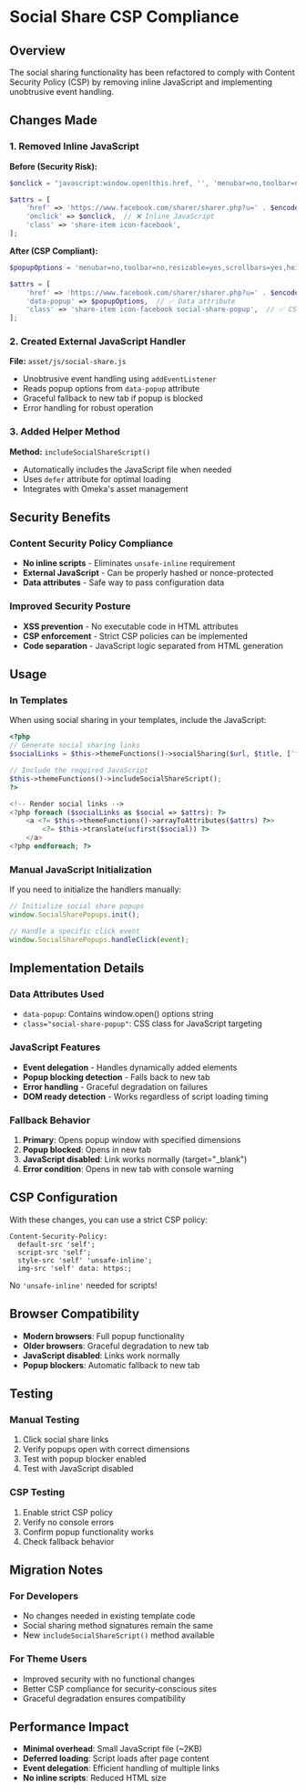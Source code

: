 # Social Share CSP Compliance

## Overview

The social sharing functionality has been refactored to comply with Content Security Policy (CSP) by removing inline JavaScript and implementing unobtrusive event handling.

## Changes Made

### 1. Removed Inline JavaScript

**Before (Security Risk):**
```php
$onclick = "javascript:window.open(this.href, '', 'menubar=no,toolbar=no,resizable=yes,scrollbars=yes,height=300,width=600');return false;";

$attrs = [
    'href' => 'https://www.facebook.com/sharer/sharer.php?u=' . $encodedUrl,
    'onclick' => $onclick,  // ❌ Inline JavaScript
    'class' => 'share-item icon-facebook',
];
```

**After (CSP Compliant):**
```php
$popupOptions = 'menubar=no,toolbar=no,resizable=yes,scrollbars=yes,height=300,width=600';

$attrs = [
    'href' => 'https://www.facebook.com/sharer/sharer.php?u=' . $encodedUrl,
    'data-popup' => $popupOptions,  // ✅ Data attribute
    'class' => 'share-item icon-facebook social-share-popup',  // ✅ CSS class for targeting
];
```

### 2. Created External JavaScript Handler

**File:** `asset/js/social-share.js`

- Unobtrusive event handling using `addEventListener`
- Reads popup options from `data-popup` attribute
- Graceful fallback to new tab if popup is blocked
- Error handling for robust operation

### 3. Added Helper Method

**Method:** `includeSocialShareScript()`

- Automatically includes the JavaScript file when needed
- Uses `defer` attribute for optimal loading
- Integrates with Omeka's asset management

## Security Benefits

### Content Security Policy Compliance
- **No inline scripts** - Eliminates `unsafe-inline` requirement
- **External JavaScript** - Can be properly hashed or nonce-protected
- **Data attributes** - Safe way to pass configuration data

### Improved Security Posture
- **XSS prevention** - No executable code in HTML attributes
- **CSP enforcement** - Strict CSP policies can be implemented
- **Code separation** - JavaScript logic separated from HTML generation

## Usage

### In Templates

When using social sharing in your templates, include the JavaScript:

```php
<?php
// Generate social sharing links
$socialLinks = $this->themeFunctions()->socialSharing($url, $title, ['facebook', 'twitter', 'pinterest']);

// Include the required JavaScript
$this->themeFunctions()->includeSocialShareScript();
?>

<!-- Render social links -->
<?php foreach ($socialLinks as $social => $attrs): ?>
    <a <?= $this->themeFunctions()->arrayToAttributes($attrs) ?>>
        <?= $this->translate(ucfirst($social)) ?>
    </a>
<?php endforeach; ?>
```

### Manual JavaScript Initialization

If you need to initialize the handlers manually:

```javascript
// Initialize social share popups
window.SocialSharePopups.init();

// Handle a specific click event
window.SocialSharePopups.handleClick(event);
```

## Implementation Details

### Data Attributes Used

- `data-popup`: Contains window.open() options string
- `class="social-share-popup"`: CSS class for JavaScript targeting

### JavaScript Features

- **Event delegation** - Handles dynamically added elements
- **Popup blocking detection** - Falls back to new tab
- **Error handling** - Graceful degradation on failures
- **DOM ready detection** - Works regardless of script loading timing

### Fallback Behavior

1. **Primary**: Opens popup window with specified dimensions
2. **Popup blocked**: Opens in new tab
3. **JavaScript disabled**: Link works normally (target="_blank")
4. **Error condition**: Opens in new tab with console warning

## CSP Configuration

With these changes, you can use a strict CSP policy:

```
Content-Security-Policy: 
  default-src 'self'; 
  script-src 'self'; 
  style-src 'self' 'unsafe-inline'; 
  img-src 'self' data: https:;
```

No `'unsafe-inline'` needed for scripts!

## Browser Compatibility

- **Modern browsers**: Full popup functionality
- **Older browsers**: Graceful degradation to new tab
- **JavaScript disabled**: Links work normally
- **Popup blockers**: Automatic fallback to new tab

## Testing

### Manual Testing
1. Click social share links
2. Verify popups open with correct dimensions
3. Test with popup blocker enabled
4. Test with JavaScript disabled

### CSP Testing
1. Enable strict CSP policy
2. Verify no console errors
3. Confirm popup functionality works
4. Check fallback behavior

## Migration Notes

### For Developers
- No changes needed in existing template code
- Social sharing method signatures remain the same
- New `includeSocialShareScript()` method available

### For Theme Users
- Improved security with no functional changes
- Better CSP compliance for security-conscious sites
- Graceful degradation ensures compatibility

## Performance Impact

- **Minimal overhead**: Small JavaScript file (~2KB)
- **Deferred loading**: Script loads after page content
- **Event delegation**: Efficient handling of multiple links
- **No inline scripts**: Reduced HTML size
